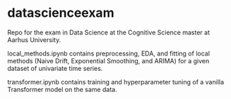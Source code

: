 # datascienceexam
Repo for the exam in Data Science at the Cognitive Science master at Aarhus University.

local_methods.ipynb contains preprocessing, EDA, and fitting of local methods (Naive Drift, Exponential Smoothing, and ARIMA) for a given dataset of univariate time series. 

transformer.ipynb contains training and hyperparameter tuning of a vanilla Transformer model on the same data. 
